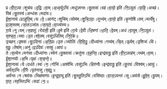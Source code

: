 

  
प्र।वी॒र॒ऽया।शुच॑यः।द॒द्रिः॒।वा॒म्।अ॒ध्व॒र्युऽभिः॑।मधु॑ऽमन्तः।सु॒तासः॑।वह॑।वा॒यो॒ इति॑।नि॒ऽयुतः॑।या॒हि॒।अच्छ॑।पिब॑।सु॒तस्य॑।अन्ध॑सः।मदा॑य॥  
ई॒शा॒नाय॑।प्रऽहु॑ति॒म्।यः।ते॒।आन॑ट्।शुचि॑म्।सोम॑म्।शु॒चि॒ऽपाः॒।तुभ्य॑म्।वा॒यो॒ इति॑।कृ॒णोषि॑।तम्।मर्त्ये॑षु।प्र॒ऽश॒स्तम्।जा॒तः॑ऽजा॑तः।जा॒य॒ते॒।वा॒ज्य॑स्य॥  
रा॒ये।नु।यम्।ज॒ज्ञतुः॑।रोद॑सी॒ इति॑।इ॒मे इति॑।रा॒ये।दे॒वी।धि॒षणा॑।धा॒ति॒।दे॒वम्।अध॑।वा॒युम्।नि॒ऽयुतः॑।स॒श्च॒त॒।स्वाः।उ॒त।श्वे॒तम्।वसु॑ऽधितिम्।नि॒रे॒के॥  
उ॒च्छन्।उ॒षसः॑।सु॒ऽदिनाः॑।अ॒रि॒प्राः।उ॒रु।ज्योतिः॑।वि॒वि॒दुः॒।दीध्या॑नाः।गव्य॑म्।चि॒त्।ऊ॒र्वम्।उ॒शिजः॑।वि।व॒व्रुः॒।तेषा॑म्।अनु॑।प्र॒ऽदिवः॑।सस्रुः॑।आपः॑॥  
ते।स॒त्येन।मन॑सा।दीध्या॑नाः।स्वेन॑।यु॒क्तासः॑।क्रतु॑ना।व॒ह॒न्ति॒।इन्द्र॑वायू॒ इति॑।वी॒र॒ऽवाह॑म्।रथ॑म्।वा॒म्।ई॒शा॒नयोः॑।अ॒भि।पृक्षः॑।स॒च॒न्ते॒॥  
ई॒शा॒नासः॑।ये।दध॑ते।स्वः॑।नः॒।गोभिः॑।अश्वे॑भिः।वसु॑ऽभिः।हिर॑ण्यैः।इन्द्र॑वायू॒ इति॑।सू॒रयः॑।विश्व॑म्।आयुः॑।अर्व॑त्ऽभिः।वी॒रैः।पृत॑नासु।स॒ह्युः॒॥  
अर्व॑न्तः।न।श्रव॑सः।भिक्ष॑माणाः।इ॒न्द्र॒वा॒यू इति॑।सु॒स्तु॒तिऽभिः॑।वसि॑ष्ठाः।वा॒ज॒ऽयन्तः॑।सु।अव॑से।हु॒वे॒म॒।यू॒यम्।पा॒त॒।स्व॒स्तिऽभिः॑।सदा॑।नः॒॥  
